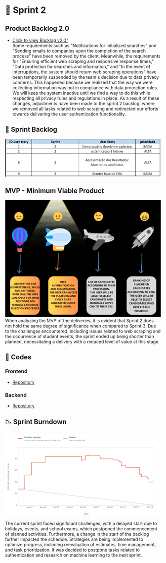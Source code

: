 
# 🏁 Sprint 2

## Product Backlog 2.0
* [Click to view Backlog v2.0"](https://github.com/CodeSquirrel-API/RecrutaTech/blob/main/docs/images/product-backlog-6.pdf) <br>
 Some requirements such as "Notifications for initialized searches" and "Sending emails to companies upon the completion of the search process" have been removed by the client. Meanwhile, the requirements for "Ensuring efficient web scraping and responsive response times," "Data protection for searches and information," and "In the event of interruptions, the system should return web scraping operations" have been temporarily suspended by the team's decision due to data privacy concerns. This happened because we realized that the way we were collecting information was not in compliance with data protection rules. We will keep the system inactive until we find a way to do this while respecting all privacy rules and regulations in place.
As a result of these changes, adjustments have been made to the sprint 2 backlog, where we removed all tasks related to web scraping and redirected our efforts towards delivering the user authentication functionality.

## 📝 Sprint Backlog

![BSprint backlog 2](https://github.com/CodeSquirrel-API/RecrutaTech/blob/main/docs/sprints-deliveries/sprint2/backlog-sprint-2.png)

## MVP - Minimum Viable Product   
![ MVP Sprint 2](https://github.com/CodeSquirrel-API/RecrutaTech/blob/main/docs/images/mvp-Sprint%202.png)
When analyzing the MVP of the deliveries, it is evident that Sprint 2 does not hold the same degree of significance when compared to Sprint 3. Due to the challenges encountered, including issues related to web scraping and the occurrence of student events, the sprint ended up being shorter than planned, necessitating a delivery with a reduced level of value at this stage.

## 📃 Codes

### Frontend

* [Repository](https://github.com/CodeSquirrel-API/RecrutaTech-FrontEnd)

### Backend

* [Repository](https://github.com/CodeSquirrel-API/RecrutaTech-BackEnd)

## 📉 Sprint Burndown

![burndown](https://github.com/CodeSquirrel-API/RecrutaTech/blob/main/docs/sprints-deliveries/sprint2/burndown-sprint%202.png)

The current sprint faced significant challenges, with a delayed start due to holidays, events, and school exams, which postponed the commencement of planned activities. Furthermore, a change in the start of the backlog further impacted the schedule. Strategies are being implemented to optimize progress, including reevaluation of estimates, time management, and task prioritization. It was decided to postpone tasks related to authentication and research on machine learning to the next sprint.
